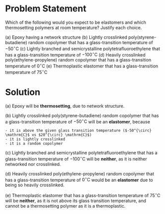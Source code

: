 # Problem Statement

Which of the following would you expect to be elastomers and which thermosetting polymers at room
temperature? Justify each choice.

(a) Epoxy having a network structure
(b) Lightly crosslinked poly(styrene-butadiene) random copolymer that has a glass-transition temperature of $-50^{\circ} \mathrm{C}$
(c) Lightly branched and semicrystalline polytetrafluoroethylene that has a glass-transition temperature of $-100^{\circ} \mathrm{C}$
(d) Heavily crosslinked poly(ethylene-propylene) random copolymer that has a glass-transition temperature of $0^{\circ} \mathrm{C}$
(e) Thermoplastic elastomer that has a glass-transition temperature of $75^{\circ} \mathrm{C}$

# Solution

(a) Epoxy will be **thermosetting**, due to network structure.

(b) Lightly crosslinked poly(styrene-butadiene) random copolymer that has a glass-transition temperature of $-50^{\circ} \mathrm{C}$ will be an **elastomer**, because

    - it is above the given glass transition temperature ($-50^{\circ} \mathrm{C}$ vs $20^{\circ} \mathrm{C}$)
    - it is lightly crosslinked
    - it is a random copolymer

(c) Lightly branched and semicrystalline polytetrafluoroethylene that has a glass-transition temperature of $-100^{\circ} \mathrm{C}$ will be **neither**, as it is neither networked nor crosslinked.

(d) Heavily crosslinked poly(ethylene-propylene) random copolymer that has a glass-transition temperature of $0^{\circ} \mathrm{C}$ would be an **elastomer** due to being so heavily crosslinked.

(e) Thermoplastic elastomer that has a glass-transition temperature of $75^{\circ} \mathrm{C}$ will be **neither**, as it is not above its glass transition temperature, and cannot be a thermosetting polymer as it is a thermoplastic.